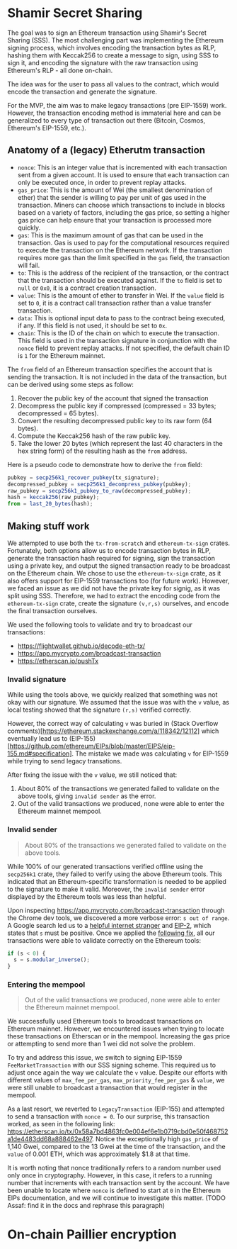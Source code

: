 # Shamir Secret Sharing

The goal was to sign an Ethereum transaction using Shamir's Secret Sharing (SSS). The most challenging part was implementing the Ethereum signing process, which involves encoding the transaction bytes as RLP, hashing them with Keccak256 to create a message to sign, using SSS to sign it, and encoding the signature with the raw transaction using Ethereum's RLP - all done on-chain.

The idea was for the user to pass all values to the contract, which would encode the transaction and generate the signature.

For the MVP, the aim was to make legacy transactions (pre EIP-1559) work. However, the transaction encoding method is immaterial here and can be generalized to every type of transaction out there (Bitcoin, Cosmos, Ethereum's EIP-1559, etc.).

## Anatomy of a (legacy) Etherutm transaction

- `nonce`: This is an integer value that is incremented with each transaction sent from a given account. It is used to ensure that each transaction can only be executed once, in order to prevent replay attacks.
- `gas_price`: This is the amount of Wei (the smallest denomination of ether) that the sender is willing to pay per unit of gas used in the transaction. Miners can choose which transactions to include in blocks based on a variety of factors, including the gas price, so setting a higher gas price can help ensure that your transaction is processed more quickly.
- `gas`: This is the maximum amount of gas that can be used in the transaction. Gas is used to pay for the computational resources required to execute the transaction on the Ethereum network. If the transaction requires more gas than the limit specified in the `gas` field, the transaction will fail.
- `to`: This is the address of the recipient of the transaction, or the contract that the transaction should be executed against. If the `to` field is set to `null` or `0x0`, it is a contract creation transaction.
- `value`: This is the amount of ether to transfer in Wei. If the `value` field is set to `0`, it is a contract call transaction rather than a value transfer transaction.
- `data`: This is optional input data to pass to the contract being executed, if any. If this field is not used, it should be set to `0x`.
- `chain`: This is the ID of the chain on which to execute the transaction. This field is used in the transaction signature in conjunction with the `nonce` field to prevent replay attacks. If not specified, the default chain ID is `1` for the Ethereum mainnet.

The `from` field of an Ethereum transaction specifies the account that is sending the transaction. It is not included in the data of the transaction, but can be derived using some steps as follow:

1. Recover the public key of the account that signed the transaction
2. Decompress the public key if compressed (compressed = 33 bytes; decompressed = 65 bytes).
3. Convert the resulting decompressed public key to its raw form (64 bytes).
4. Compute the Keccak256 hash of the raw public key.
5. Take the lower 20 bytes (which represent the last 40 characters in the hex string form) of the resulting hash as the `from` address.

Here is a pseudo code to demonstrate how to derive the `from` field:

```js
pubkey = secp256k1_recover_pubkey(tx_signature);
decompressed_pubkey = secp256k1_decompress_pubkey(pubkey);
raw_pubkey = secp256k1_pubkey_to_raw(decompressed_pubkey);
hash = keccak256(raw_pubkey);
from = last_20_bytes(hash);
```

## Making stuff work

We attempted to use both the `tx-from-scratch` and `ethereum-tx-sign` crates. Fortunately, both options allow us to encode transaction bytes in RLP, generate the transaction hash required for signing, sign the transaction using a private key, and output the signed transaction ready to be broadcast on the Ethereum chain. We chose to use the `ethereum-tx-sign` crate, as it also offers support for EIP-1559 transactions too (for future work). However, we faced an issue as we did not have the private key for signig, as it was split using SSS. Therefore, we had to extract the encoding code from the `ethereum-tx-sign` crate, create the signature `(v,r,s)` ourselves, and encode the final transaction ourselves.

We used the following tools to validate and try to broadcast our transactions:

- https://flightwallet.github.io/decode-eth-tx/
- https://app.mycrypto.com/broadcast-transaction
- https://etherscan.io/pushTx

### Invalid signature

While using the tools above, we quickly realized that something was not okay with our signature. We assumed that the issue was with the `v` value, as local testing showed that the signature `(r,s)` verified correctly.

However, the correct way of calculating `v` was buried in (Stack Overflow comments)[https://ethereum.stackexchange.com/a/118342/12112] which eventually lead us to (EIP-155)[https://github.com/ethereum/EIPs/blob/master/EIPS/eip-155.md#specification]. The mistake we made was calculating `v` for EIP-1559 while trying to send legacy transations.

After fixing the issue with the `v` value, we still noticed that:

1. About 80% of the transactions we generated failed to validate on the above tools, giving `invalid sender` as the error.
2. Out of the valid transactions we produced, none were able to enter the Ethereum mainnet mempool.

### Invalid sender

> About 80% of the transactions we generated failed to validate on the above tools.

While 100% of our generated transactions verified offline using the `secp256k1` crate, they failed to verify using the above Ethereum tools. This indicated that an Ethereum-specific transformation is needed to be applied to the signature to make it valid. Moreover, the `invalid sender` error displayed by the Ethereum tools was less than helpful.

Upon inspecting https://app.mycrypto.com/broadcast-transaction through the Chrome dev tools, we discovered a more verbose error: `s out of range`. A Google search led us to a [helpful internet stranger](https://github.com/ethers-io/ethers.js/issues/1224#issuecomment-756604768) and [EIP-2](https://github.com/ethereum/EIPs/blob/master/EIPS/eip-2.md), which states that `s` must be positive. Once we applied the [following fix](https://github.com/scrtlabs/unstoppable-secrets/commit/31ed6e47eb9eb5896432521aea84ecbf93af0d51), all our transactions were able to validate correctly on the Ethereum tools:

```js
if (s < 0) {
  s = s.modular_inverse();
}
```

### Entering the mempool

> Out of the valid transactions we produced, none were able to enter the Ethereum mainnet mempool.

We successfully used Ethereum tools to broadcast transactions on Ethereum mainnet. However, we encountered issues when trying to locate these transactions on Etherscan or in the mempool. Increasing the gas price or attempting to send more than 1 wei did not solve the problem.

To try and address this issue, we switch to signing EIP-1559 `FeeMarketTransaction` with our SSS signing scheme. This required us to adjust once again the way we calculate the `v` value. Despite our efforts with different values of `max_fee_per_gas`, `max_priority_fee_per_gas` & `value`, we were still unable to broadcast a transaction that would register in the mempool.

As a last resort, we reverted to `LegacyTransaction` (EIP-155) and attempted to send a transaction with `nonce = 0`. To our surprise, this transaction worked, as seen in the following link: https://etherscan.io/tx/0x58a7bd4863fc0e004ef6e1b0719cbd0e50f468752a1de4483dd68a888462e497. Notice the exceptionally high `gas_price` of 1,140 Gwei, compared to the 13 Gwei at the time of the transaction, and the `value` of 0.001 ETH, which was approximately $1.8 at that time.

It is worth noting that nonce traditionally refers to a random number used only once in cryptography. However, in this case, it refers to a running number that increments with each transaction sent by the account. We have been unable to locate where `nonce` is defined to start at `0` in the Ethereum EIPs documentation, and we will continue to investigate this matter. (TODO Assaf: find it in the docs and rephrase this paragraph)

# On-chain Paillier encryption
